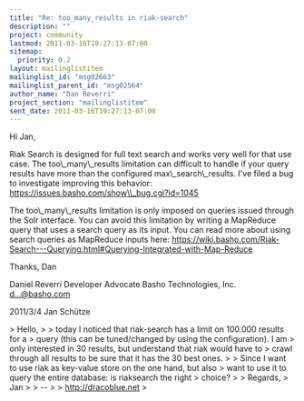 ```yaml
---
title: "Re: too_many_results in riak-search"
description: ""
project: community
lastmod: 2011-03-16T10:27:13-07:00
sitemap:
  priority: 0.2
layout: mailinglistitem
mailinglist_id: "msg02663"
mailinglist_parent_id: "msg02564"
author_name: "Dan Reverri"
project_section: "mailinglistitem"
sent_date: 2011-03-16T10:27:13-07:00
---
```



Hi Jan,

Riak Search is designed for full text search and works very well for that
use case. The too\\_many\\_results limitation can difficult to handle if your
query results have more than the configured max\\_search\\_results. I've filed a
bug to investigate improving this behavior:
https://issues.basho.com/show\\_bug.cgi?id=1045

The too\\_many\\_results limitation is only imposed on queries issued through
the Solr interface. You can avoid this limitation by writing a MapReduce
query that uses a search query as its input. You can read more about using
search queries as MapReduce inputs here:
https://wiki.basho.com/Riak-Search---Querying.html#Querying-Integrated-with-Map-Reduce

Thanks,
Dan

Daniel Reverri
Developer Advocate
Basho Technologies, Inc.
d...@basho.com


2011/3/4 Jan Schütze 

&gt; Hello,
&gt;
&gt; today I noticed that riak-search has a limit on 100.000 results for a
&gt; query (this can be tuned/changed by using the configuration). I am
&gt; only interested in 30 results, but understand that riak would have to
&gt; crawl through all results to be sure that it has the 30 best ones.
&gt;
&gt; Since I want to use riak as key-value store on the one hand, but also
&gt; want to use it to query the entire database: is riaksearch the right
&gt; choice?
&gt;
&gt; Regards,
&gt; Jan
&gt;
&gt; --
&gt;
&gt; http://dracoblue.net
&gt;

